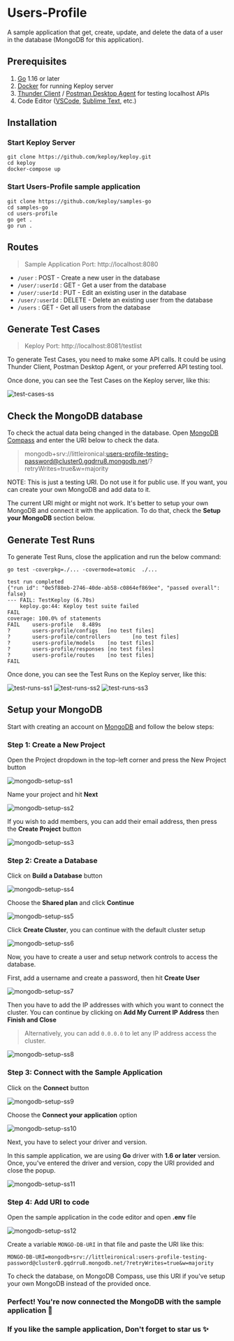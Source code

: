 # Users-Profile

A sample application that get, create, update, and delete the data of a user in the database (MongoDB for this application).



## Prerequisites
1. [Go](https://go.dev/doc/install) 1.16 or later
2. [Docker](https://docs.docker.com/engine/install/) for running Keploy server
3. [Thunder Client](https://marketplace.visualstudio.com/items?itemName=rangav.vscode-thunder-client) / [Postman Desktop Agent](https://www.postman.com/downloads/postman-agent/) for testing localhost APIs
4. Code Editor ([VSCode](https://code.visualstudio.com/download), [Sublime Text](https://www.sublimetext.com/download), etc.)



## Installation
### Start Keploy Server
```
git clone https://github.com/keploy/keploy.git
cd keploy
docker-compose up
```



### Start Users-Profile sample application
```
git clone https://github.com/keploy/samples-go
cd samples-go
cd users-profile
go get .
go run .
```



## Routes
> Sample Application Port: http://localhost:8080
- `/user` : POST - Create a new user in the database
- `/user/:userId` : GET - Get a user from the database
- `/user/:userId` : PUT - Edit an existing user in the database
- `/user/:userId` : DELETE - Delete an existing user from the database
- `/users` : GET - Get all users from the database



## Generate Test Cases
> Keploy Port: http://localhost:8081/testlist

To generate Test Cases, you need to make some API calls. It could be using Thunder Client, Postman Desktop Agent, or your preferred API testing tool.

Once done, you can see the Test Cases on the Keploy server, like this:

![test-cases-ss](assets/test-cases-ss.png)



## Check the MongoDB database

To check the actual data being changed in the database. Open [MongoDB Compass](https://www.mongodb.com/products/compass) and enter the URI below to check the data.

> mongodb+srv://littleironical:users-profile-testing-password@cluster0.gqdrru8.mongodb.net/?retryWrites=true&w=majority

NOTE: This is just a testing URI. Do not use it for public use. If you want, you can create your own MongoDB and add data to it.

The current URI might or might not work. It's better to setup your own MongoDB and connect it with the application. To do that, check the **Setup your MongoDB** section below.



## Generate Test Runs

To generate Test Runs, close the application and run the below command:
```
go test -coverpkg=./... -covermode=atomic  ./...
```

```
test run completed 
{"run id": "0e5f88eb-2746-40de-ab58-c0864ef869ee", "passed overall": false}
--- FAIL: TestKeploy (6.70s)
    keploy.go:44: Keploy test suite failed
FAIL
coverage: 100.0% of statements
FAIL    users-profile   8.489s
?       users-profile/configs   [no test files]
?       users-profile/controllers       [no test files]
?       users-profile/models    [no test files]
?       users-profile/responses [no test files]
?       users-profile/routes    [no test files]
FAIL
```

Once done, you can see the Test Runs on the Keploy server, like this:

![test-runs-ss1](assets/test-runs-ss1.png)
![test-runs-ss2](assets/test-runs-ss2.png)
![test-runs-ss3](assets/test-runs-ss3.png)



## Setup your MongoDB

Start with creating an account on [MongoDB](https://www.mongodb.com/) and follow the below steps:

### **Step 1: Create a New Project**
Open the Project dropdown in the top-left corner and press the New Project button

![mongodb-setup-ss1](assets/mongodb-setup-ss1.png)

Name your project and hit **Next**

![mongodb-setup-ss2](assets/mongodb-setup-ss2.png)

If you wish to add members, you can add their email address, then press the **Create Project** button

![mongodb-setup-ss3](assets/mongodb-setup-ss3.png)

### **Step 2: Create a Database**
Click on **Build a Database** button

![mongodb-setup-ss4](assets/mongodb-setup-ss4.png)

Choose the **Shared plan** and click **Continue**

![mongodb-setup-ss5](assets/mongodb-setup-ss5.png)

Click **Create Cluster**, you can continue with the default cluster setup

![mongodb-setup-ss6](assets/mongodb-setup-ss6.png)

Now, you have to create a user and setup network controls to access the database.

First, add a username and create a password, then hit **Create User**

![mongodb-setup-ss7](assets/mongodb-setup-ss7.png)

Then you have to add the IP addresses with which you want to connect the cluster. You can continue by clicking on **Add My Current IP Address** then **Finish and Close**

> Alternatively, you can add `0.0.0.0` to let any IP address access the cluster.

![mongodb-setup-ss8](assets/mongodb-setup-ss8.png)

### **Step 3: Connect with the Sample Application**
Click on the **Connect** button

![mongodb-setup-ss9](assets/mongodb-setup-ss9.png)

Choose the **Connect your application** option 

![mongodb-setup-ss10](assets/mongodb-setup-ss10.png)

Next, you have to select your driver and version. 

In this sample application, we are using **Go** driver with **1.6 or later** version. Once, you've entered the driver and version, copy the URI provided and close the popup.

![mongodb-setup-ss11](assets/mongodb-setup-ss11.png)

### **Step 4: Add URI to code**
Open the sample application in the code editor and open **.env** file

![mongodb-setup-ss12](assets/mongodb-setup-ss12.png)

Create a variable `MONGO-DB-URI` in that file and paste the URI like this:
```
MONGO-DB-URI=mongodb+srv://littleironical:users-profile-testing-password@cluster0.gqdrru8.mongodb.net/?retryWrites=true&w=majority
```

To check the database, on MongoDB Compass, use this URI if you've setup your own MongoDB instead of the provided once.

### Perfect! You're now connected the MongoDB with the sample application 🥳

### If you like the sample application, Don't forget to star us ✨
